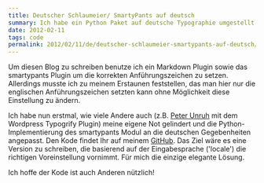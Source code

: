 ```yaml
---
title: Deutscher Schlaumeier/ SmartyPants auf deutsch
summary: Ich habe ein Python Paket auf deutsche Typographie umgestellt
date: 2012-02-11
tags: code
permalink: 2012/02/11/de/deutscher-schlaumeier-smartypants-auf-deutsch/
---
```


Um diesen Blog zu schreiben benutze ich ein Markdown Plugin sowie das
smartypants Plugin um die korrekten Anführungszeichen zu setzen. Allerdings
musste ich zu meinem Erstaunen feststellen, das man hier nur die englischen
Anführungszeichen setzten kann ohne Möglichkeit diese Einstellung zu ändern.

Ich habe nun erstmal, wie viele Andere auch (z.B. [Peter Unruh][1] mit dem
Wordpress Typogrify Plugin) meine eigene Not gelindert und die
Python-Implementierung des smartypants Modul an die deutschen Gegebenheiten
angepasst. Den Kode findet Ihr auf meinem [GitHub][2]. Das Ziel wäre es eine
Version zu schreiben, die basierend auf der Eingabesprache ('locale') die
richtigen Voreinstellung vornimmt. Für mich die einzige elegante Lösung.

Ich hoffe der Kode ist auch Anderen nützlich!

[1]: http://www.peterunruh.de/blog/webtypografie-richtige-zeichensetzung/ "Peter Unruh's Blog"
[2]: https://github.com/sam-d/smartypants-german "Mein GitHub"
